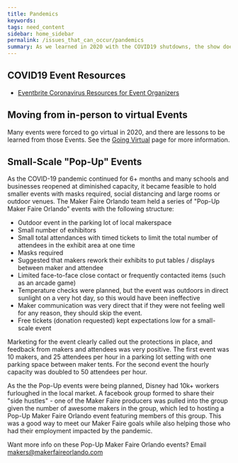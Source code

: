 ```yaml
---
title: Pandemics
keywords:
tags: need_content
sidebar: home_sidebar
permalink: /issues_that_can_occur/pandemics
summary: As we learned in 2020 with the COVID19 shutdowns, the show does not always go on.
---
```




## COVID19 Event Resources
* [Eventbrite Coronavirus Resources for Event Organizers](https://www.eventbrite.com/l/coronavirus-resources-event-organizers/)


## Moving from in-person to virtual Events
Many events were forced to go virtual in 2020, and there are lessons to be learned from those Events. See the [Going Virtual](/going_virtual/virtual_overview) page for more information.

## Small-Scale "Pop-Up" Events
As the COVID-19 pandemic continued for 6+ months and many schools and businesses reopened at diminished capacity, it became feasible to hold smaller events with masks required, social distancing and large rooms or outdoor venues. The Maker Faire Orlando team held a series of "Pop-Up Maker Faire Orlando" events with the following structure:
* Outdoor event in the parking lot of local makerspace
* Small number of exhibitors
* Small total attendances with timed tickets to limit the total number of attendees in the exhibit area at one time
* Masks required
* Suggested that makers rework their exhibits to put tables / displays between maker and attendee
* Limited face-to-face close contact or frequently contacted items (such as an arcade game)
* Temperature checks were planned, but the event was outdoors in direct sunlight on a very hot day, so this would have been ineffective
* Maker communication was very direct that if they were not feeling well for any reason, they should skip the event.
* Free tickets (donation requested) kept expectations low for a small-scale event

Marketing for the event clearly called out the protections in place, and feedback from makers and attendees was very positive.
The first event was 10 makers, and 25 attendees per hour in a parking lot setting with one parking space between maker tents. For the second event the hourly capacity was doubled to 50 attendees per hour.

As the the Pop-Up events were being planned, Disney had 10k+ workers furloughed in the local market. A facebook group formed to share their "side hustles" - one of the Maker Faire producers was pulled into the group given the number of awesome makers in the group, which led to hosting a Pop-Up Maker Faire Orlando event featuring members of this group. This was a good way to meet our Maker Faire goals while also helping those who had their employment impacted by the pandemic.

Want more info on these Pop-Up Maker Faire Orlando events? Email <makers@makerfaireorlando.com>
